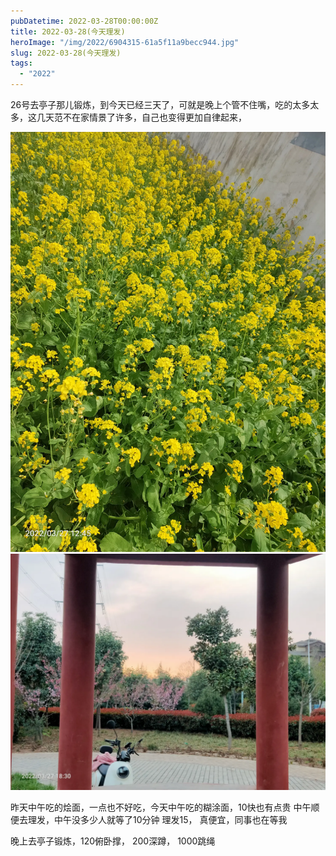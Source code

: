 ```yaml
---
pubDatetime: 2022-03-28T00:00:00Z
title: 2022-03-28(今天理发)
heroImage: "/img/2022/6904315-61a5f11a9becc944.jpg"
slug: 2022-03-28(今天理发)
tags:
  - "2022"
---
```


26号去亭子那儿锻炼，到今天已经三天了，可就是晚上个管不住嘴，吃的太多太多，这几天范不在家情景了许多，自己也变得更加自律起来，

![](../../../../public/img/2022/6904315-61a5f11a9becc944.jpg)
![](../../../../public/img/2022/6904315-5ef12486537d1579.jpg)

昨天中午吃的烩面，一点也不好吃，今天中午吃的糊涂面，10快也有点贵
中午顺便去理发，中午没多少人就等了10分钟 理发15， 真便宜，同事也在等我

晚上去亭子锻炼，120俯卧撑， 200深蹲， 1000跳绳
